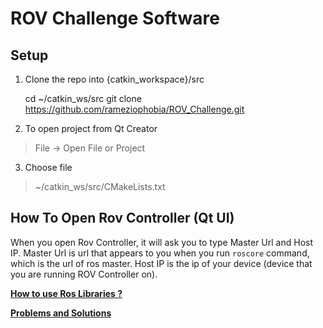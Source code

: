 # ROV Challenge Software

## Setup

 1. Clone the repo into {catkin_workspace}/src

    cd ~/catkin_ws/src
    git clone https://github.com/rameziophobia/ROV_Challenge.git

 2. To open project from Qt Creator

> File -> Open File or Project

 3. Choose file

> ~/catkin_ws/src/CMakeLists.txt

## How To Open Rov Controller (Qt UI)

When you open Rov Controller, it will ask you to type Master Url and Host IP.
Master Url is url that appears to you when you run `roscore` command, which is the url of ros master.
Host IP is the ip of your device (device that you are running ROV Controller on).


**[How to use Ros Libraries ?](/libs/README.md)**

**[Problems and Solutions](/PROBLEMS.md)**
